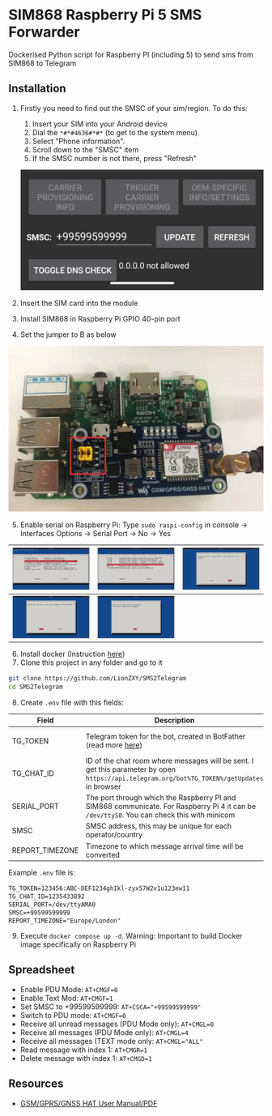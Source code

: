 # SIM868 Raspberry Pi 5 SMS Forwarder

Dockerised Python script for Raspberry PI (including 5) to send sms from SIM868 to Telegram

## Installation

1) Firstly you need to find out the SMSC of your sim/region. To do this:
   1. Insert your SIM into your Android device
   2. Dial the `*#*#4636#*#*` (to get to the system menu).
   3. Select "Phone information".
   4. Scroll down to the "SMSC" item
   5. If the SMSC number is not there, press "Refresh"
   
   ![](docs/smsc.png)
2) Insert the SIM card into the module
3) Install SIM868 in Raspberry Pi GPIO 40-pin port
4) Set the jumper to B as below

![](docs/jumper_set.png)

5) Enable serial on Raspberry Pi: Type `sudo raspi-config` in console -> Interfaces Options -> Serial Port -> No -> Yes

| ![](docs/raspi_conf_1.png) | ![](docs/raspi_conf_2.png) | ![](docs/raspi_conf_3.png) |
|----------------------------|----------------------------|----------------------------|
| ![](docs/raspi_conf_4.png) | ![](docs/raspi_conf_5.png) |                            |

6) Install docker (Instruction [here](https://docs.docker.com/engine/install/debian/#install-using-the-repository))
7) Clone this project in any folder and go to it
```bash
git clone https://github.com/LionZXY/SMS2Telegram
cd SMS2Telegram
```
8) Create `.env` file with this fields:

| Field           | Description                                                                                                                                  | Example                                   |
|-----------------|----------------------------------------------------------------------------------------------------------------------------------------------|-------------------------------------------|
| TG_TOKEN        | Telegram token for the bot, created in BotFather (read more [here](https://core.telegram.org/bots/features#botfather))                       | 123456:ABC-DEF1234ghIkl-zyx57W2v1u123ew11 |
| TG_CHAT_ID      | ID of the chat room where messages will be sent. I get this parameter by open `https://api.telegram.org/bot%TG_TOKEN%/getUpdates` in browser | 1235433892                                |
| SERIAL_PORT     | The port through which the Raspberry PI and SIM868 communicate. For Raspberry Pi 4 it can be `/dev/ttyS0`. You can check this with minicom   | /dev/ttyAMA0                              |
| SMSC            | SMSC address, this may be unique for each operator/country                                                                                   | +99599599999                              |
| REPORT_TIMEZONE | Timezone to which message arrival time will be converted                                                                                     | "Europe/London"                           |

Example `.env` file is:
```
TG_TOKEN=123456:ABC-DEF1234ghIkl-zyx57W2v1u123ew11
TG_CHAT_ID=1235433892
SERIAL_PORT=/dev/ttyAMA0
SMSC=+99599599999
REPORT_TIMEZONE="Europe/London"
```
9) Execute `docker compose up -d`. Warning: Important to build Docker image specifically on Raspberry Pi


## Spreadsheet

- Enable PDU Mode: `AT+CMGF=0`
- Enable Text Mod: `AT+CMGF=1`
- Set SMSC to +99599599999: `AT+CSCA="+99599599999"`
- Switch to PDU mode: `AT+CMGF=0`
- Receive all unread messages (PDU Mode only): `AT+CMGL=0`
- Receive all messages (PDU Mode only): `AT+CMGL=4`
- Receive all messages (TEXT mode only: `AT+CMGL="ALL"`
- Read message with index 1: `AT+CMGR=1`
- Delete message with index 1: `AT+CMGD=1`

## Resources

- [GSM/GPRS/GNSS HAT User Manual/PDF](docs/GSM_GPRS_GNSS_HAT_User_Manual_EN.pdf)